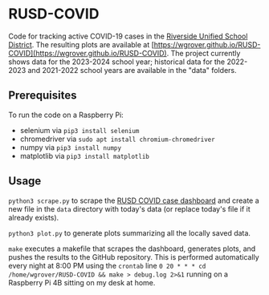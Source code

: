 # RUSD-COVID

Code for tracking active COVID-19 cases in the [Riverside Unified School District](https://www.riversideunified.org).  The resulting plots are available at [https://wgrover.github.io/RUSD-COVID](https://wgrover.github.io/RUSD-COVID).  The project currently shows data for the 2023-2024 school year; historical data for the 2022-2023 and 2021-2022 school years are available in the "data" folders.

## Prerequisites

To run the code on a Raspberry Pi:

- selenium via `pip3 install selenium`
- chromedriver via `sudo apt install chromium-chromedriver`
- numpy via `pip3 install numpy`
- matplotlib via `pip3 install matplotlib`

## Usage

`python3 scrape.py` to scrape the [RUSD COVID case dashboard](https://datastudio.google.com/u/0/reporting/768d990d-b5cc-459f-9d31-a8b68e950ae1/page/1uztB) and create a new file in the `data` directory with today's data (or replace today's file if it already exists).

`python3 plot.py` to generate plots summarizing all the locally saved data.

`make` executes a makefile that scrapes the dashboard, generates plots, and pushes the results to the GitHub repository.  This is performed automatically every night at 8:00 PM using the `crontab` line `0 20 * * * cd /home/wgrover/RUSD-COVID && make > debug.log 2>&1` running on a Raspberry Pi 4B sitting on my desk at home.


